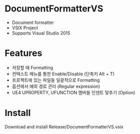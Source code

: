 # DocumentFormatterVS
- Document formatter
- VSIX Project
- Supports Visual Studio 2015

# Features
- 저장할 때 Formatting
 - 컨텍스트 메뉴를 통한 Enable/Disable (단축키 Alt + T)
- 프로젝트에 있는 파일들 일괄적으로 Formatting
- 옵션에서 예외 경로 관리 (Regular expression)
- UE4 UPROPERTY, UFUNCTION 멤버들 인덴트 맞추기 (Option)

# Install
Download and install Release/DocumentFormatterVS.vsix
